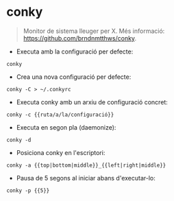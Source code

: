 # conky

> Monitor de sistema lleuger per X.
> Més informació: <https://github.com/brndnmtthws/conky>.

- Executa amb la configuració per defecte:

`conky`

- Crea una nova configuració per defecte:

`conky -C > ~/.conkyrc`

- Executa conky amb un arxiu de configuració concret:

`conky -c {{ruta/a/la/configuració}}`

- Executa en segon pla (daemonize):

`conky -d`

- Posiciona conky en l'escriptori:

`conky -a {{top|bottom|middle}}_{{left|right|middle}}`

- Pausa de 5 segons al iniciar abans d'executar-lo:

`conky -p {{5}}`
